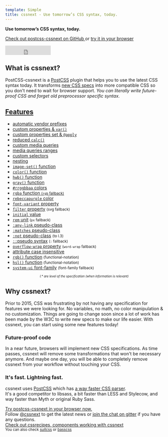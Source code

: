 ```yaml
---
template: Simple
title: cssnext - Use tomorrow’s CSS syntax, today.
---
```

<div class="cssnext-Jumbotron cssnext-Jumbotron--default cssnext-Center cssnext-Light">
  <section class="r-Grid">
    <div class="r-Grid-cell">
      <strong class="cssnext-Jumbotron-title">Use tomorrow’s CSS syntax, today.</strong>
      <p>
        <a
          title="github.com/MoOx/postcss-cssnext"
          href="https://github.com/MoOx/postcss-cssnext"
        >
          Check out postcss-cssnext on GitHub
        </a>
        or
        <a href="/playground/">
          try it in your browser
        </a>
      </p>
      <iframe
        frameborder="0" scrolling="0"
        width="145px" height="30px"
        style="vertical-align: middle"
        src="https://ghbtns.com/github-btn.html?user=MoOx&repo=postcss-cssnext&type=star&count=true&size=large"
      ></iframe>
      <script async src="//cdn.carbonads.com/carbon.js?zoneid=1673&serve=C6AILKT&placement=cssnextio" id="_carbonads_js"></script>
    </div>
  </section>
</div>

<section class="r-Grid cssnext-Section">
  <div class="r-Grid-cell r-minM--1of3">
    <h2 class="cssnext-Section-title">What is cssnext?</h2>
    <p class="cssnext-Section-content">
      PostCSS-cssnext is a <a href="https://github.com/postcss/postcss#readme">PostCSS</a>
      plugin that helps you to use the latest CSS syntax today.
      It transforms
      <a href="http://www.xanthir.com/b4Ko0">new CSS specs</a>
      into more compatible CSS
      so you don't need to wait for browser support.
      <em class="cssnext-Section-highlight">
        You can literally write future-proof CSS
        and forget old preprocessor specific syntax.
      </em>
    </p>
  </div>
  <div class="r-Grid-cell r-minM--2of3">
  <h2 class="cssnext-Section-title"><a href="/features/">Features</a></h2>
    <ul class="r-Grid cssnext-List cssnext-FeaturesList">
      <li class="r-Grid-cell r-minS--1of2">
        <a href="/features/#automatic-vendor-prefixes">automatic vendor prefixes</a>
      </li>
      <li class="r-Grid-cell r-minS--1of2">
        <a href="/features/#custom-properties-var">custom properties &amp; <code>var()</code></a>
      </li>
      <li class="r-Grid-cell r-minS--1of2">
        <a href="/features/#custom-properties-set-apply">custom properties set &amp; <code>@apply</code></a>
      </li>
      <li class="r-Grid-cell r-minS--1of2">
        <a href="/features/#reduced-calc">reduced <code>calc()</code></a>
      </li>
      <li class="r-Grid-cell r-minS--1of2">
        <a href="/features/#custom-media-queries">custom media queries</a>
      </li>
      <li class="r-Grid-cell r-minS--1of2">
        <a href="/features/#media-queries-ranges">media queries ranges</a>
      </li>
      <li class="r-Grid-cell r-minS--1of2">
        <a href="/features/#custom-selectors">custom selectors</a>
      </li>
      <li class="r-Grid-cell r-minS--1of2">
        <a href="/features/#nesting">nesting</a>
      </li>
      <li class="r-Grid-cell r-minS--1of2">
        <a href="/features/#image-set-function"><code>image-set()</code> function</a>
      </li>
      <li class="r-Grid-cell r-minS--1of2">
          <a href="/features/#color-function"><code>color()</code> function</a>
      </li>
      <li class="r-Grid-cell r-minS--1of2">
        <a href="/features/#hwb-function"><code>hwb()</code> function</a>
      </li>
      <li class="r-Grid-cell r-minS--1of2">
        <a href="/features/#gray-function"><code>gray()</code> function</a>
      </li>
      <li class="r-Grid-cell r-minS--1of2">
        <a href="/features/#rrggbbaa-colors"><code>#rrggbbaa</code> colors</a>
      </li>
      <li class="r-Grid-cell r-minS--1of2">
        <a href="/features/#rgba-function-rgb-fallback"><code>rgba</code> function
          <small class="cssnext-FeaturesList-small">
            (<code>rgb</code> fallback</code>)
          </small>
        </a>
      </li>
      <li class="r-Grid-cell r-minS--1of2">
        <a href="/features/#rebeccapurple-color"><code>rebeccapurple</code> color</a>
      </li>
      <li class="r-Grid-cell r-minS--1of2">
        <a href="/features/#font-variant-property"><code>font-variant</code> property</a>
      </li>
      <li class="r-Grid-cell r-minS--1of2">
        <a href="/features/#filter-property"><code>filter</code> property</a>
        <small class="cssnext-FeaturesList-small">
          (svg fallback)
        </small>
      </li>
      <li class="r-Grid-cell r-minS--1of2">
        <a href="/features/#initial-value"><code>initial</code> value</a>
      </li>
      <li class="r-Grid-cell r-minS--1of2">
        <a href="/features/#rem-unit-px-fallback"><code>rem</code> unit</a>
        <small class="cssnext-FeaturesList-small">
          (<code>px</code> fallback)
        </small>
      </li>
      <li class="r-Grid-cell r-minS--1of2">
        <a href="/features/#any-link-pseudo-class"><code>:any-link</code> pseudo-class</a>
      </li>
      <li class="r-Grid-cell r-minS--1of2">
        <a href="/features/#matches-pseudo-class"><code>:matches</code> pseudo-class</a>
      </li>
      <li class="r-Grid-cell r-minS--1of2">
        <a href="/features/#not-pseudo-class"><code>:not</code> pseudo-class</a>
        <small class="cssnext-FeaturesList-small">
          (to l.3)
        </small>
      </li>
      <li class="r-Grid-cell r-minS--1of2">
        <a href="/features/#pseudo-syntax-fallback"><code>::</code>pseudo syntax</a>
        <small class="cssnext-FeaturesList-small">
          (<code>:</code> fallback)
        </small>
      </li>
      <li class="r-Grid-cell r-minS--1of2">
        <a href="/features/#replace-overflow-wrap"><code>overflow-wrap</code> property</a>
        <small class="cssnext-FeaturesList-small">
          (<code>word-wrap</code> fallback)
        </small>
      </li>
      <li class="r-Grid-cell r-minS--1of2">
        <a href="/features/#attribute-case-insensitive">attribute case insensitive</a>
      </li>
      <li class="r-Grid-cell r-minS--1of2">
        <a href="/features/#rgb-function-functional-notation"><code>rgb()</code> function</a>
        <small class="cssnext-FeaturesList-small">
          (functional-notation)
        </small>
      </li>
      <li class="r-Grid-cell r-minS--1of2">
        <a href="/features/#hsl-function-functional-notation"><code>hsl()</code> function</a>
        <small class="cssnext-FeaturesList-small">
          (functional-notation)
        </small>
      </li>
      <li class="r-Grid-cell r-minS--1of2">
        <a href="/features/#system-ui-font-family"><code>system-ui</code> font-family</a>
        <small class="cssnext-FeaturesList-small">
          (font-family fallback)
        </small>
      </li>
    </ul>
    <small
      class="cssnext-FeaturesList-small"
      style="display: block; text-align: center;"
    >
      <small>
        <em>l.* are level of the specification (when information is relevant)</em>
      </small>
    </small>
  </div>
</section>

<section class="cssnext-Jumbotron cssnext-Jumbotron--whiteRoad">
  <div class="r-Grid cssnext-Center">
    <div class="r-Grid-cell r-minM--1of2 cssnext-Section">
      <h2 class="cssnext-Section-title">Why cssnext?</h2>
      <p class="cssnext-Section-content" style="text-align: left">
        Prior to 2015, CSS was frustrating by not having any specification for features we were looking for.
        No variables, no math, no color manipulation & no customization.
        Things are going to change soon since a lot of work has been made by the W3C to write new specs to make our life easier.
        With cssnext, you can start using some new features today!
      </p>
    </div>
  </div>
</section>

<section class="cssnext-Jumbotron cssnext-Jumbotron--darkDeloreanFront cssnext-Light">
  <div class="r-Grid">
    <div class="r-Grid-cell r-minM--1of2 cssnext-Section">
      <h3 class="cssnext-Section-title">Future-proof code</h3>
      <p class="cssnext-Section-content">
        In a near future, browsers will implement new CSS specifications. As time passes, cssnext will remove some transformations that won't be necessary anymore.
        And maybe one day, you will be able to completely remove cssnext from your workflow without touching your CSS.
      </p>
    </div>
  </div>
</section>

<section class="cssnext-Jumbotron cssnext-Jumbotron--lightFast">
  <div class="r-Grid">
    <div class="r-Grid-cell r-minM--1of2"></div>
    <div class="r-Grid-cell r-minM--1of2 cssnext-Section">
      <h3 class="cssnext-Section-title">It's fast. Lightning fast.</h3>
      <p class="cssnext-Section-content">
        cssnext uses <a href="https://github.com/postcss/postcss">PostCSS</a>
        which has
        <a href="https://github.com/postcss/benchmark">a way faster CSS parser</a>.
        <br />
        It's a good competitor to libsass, a bit faster than LESS and Stylecow,
        and way faster than Myth or original Ruby Sass.
      </p>
    </div>
  </div>
</section>

<div class="cssnext-Jumbotron cssnext-Jumbotron--default cssnext-Center cssnext-Light">
  <section class="r-Grid">
    <div class="r-Grid-cell">
      <div class="cssnext-Jumbotron-title">
        <a href="/playground/">Try postcss-cssnext in your browser now.</a>
      </div>
    </div>
  </section>
</div>

<section class="cssnext-Jumbotron cssnext-Center">
  <div class="r-Grid">
    <div class="r-Grid-cell">
      Follow
      <a href="https://twitter.com/cssnext">@cssnext</a>
      to get the latest news
      or
      <a href="https://gitter.im/MoOx/postcss-cssnext">join the chat on gitter</a>
      if you have any questions.
    </div>
  </div>
</section>

<div class="cssnext-Jumbotron cssnext-Jumbotron--cssrecipes cssnext-Center cssnext-Light">
  <section class="r-Grid">
    <div class="r-Grid-cell">
      <div class="cssnext-Jumbotron-title cssnext-Jumbotron-title--smaller">
        <a href="https://cssrecipes.github.io/">Check out cssrecipes, components working with cssnext</a>
      </div>
      <small>
        You can also check
        <a href="https://suitcss.github.io/">suitcss</a>
        or
        <a href="http://www.basscss.com/">basscss</a>
        </small>
    </div>
  </section>
</div>
